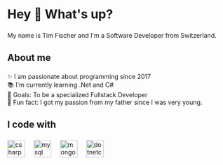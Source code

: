 <h1 align="left">Hey 👋 What's up?</h1>

###

<p align="left">My name is Tim Fischer and I'm a Software Developer from Switzerland.</p>

###

<h2 align="left">About me</h2>

###

<p align="left">✨ I am passionate about programming since 2017<br>📚 I'm currently learning .Net and C#<br>🎯 Goals: To be a specialized Fullstack Developer <br>🎲 Fun fact: I got my passion from my father since I was very young.</p>

###

<h2 align="left">I code with</h2>

###

<div align="left">
  <img src="https://cdn.jsdelivr.net/gh/devicons/devicon/icons/csharp/csharp-original.svg" height="40" alt="csharp logo"  />
  <img width="12" />
  <img src="https://cdn.jsdelivr.net/gh/devicons/devicon/icons/mysql/mysql-original.svg" height="40" alt="mysql logo"  />
  <img width="12" />
  <img src="https://cdn.jsdelivr.net/gh/devicons/devicon/icons/mongodb/mongodb-original.svg" height="40" alt="mongodb logo"  />
  <img width="12" />
  <img src="https://cdn.jsdelivr.net/gh/devicons/devicon/icons/dotnetcore/dotnetcore-original.svg" height="40" alt="dotnetcore logo"  />
</div>

###
